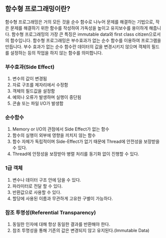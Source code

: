 ## 함수형 프로그래밍이란?
함수형 프로그래밍은 거의 모든 것을 순수 함수로 나누어 문제를 해결하는 기법으로, 작은 문제를 해결하기 위한 함수를 작성하여 가독성을 높이고 유지보수를 용이하게 해줍니다. 함수형 프로그래밍의 가장 큰 특징은 immutable data와 first class citizen으로서의 함수입니다. 함수형 프로그래밍은 부수효과가 없는 순수 함수를 이용하여 프로그램을 만듭니다. 부수 효과가 없는 순수 함수란 데이터의 값을 변경시키지 않으며 객체의 필드를 설정하는 등의 작업을 하지 않는 함수를 의미합니다.

### 부수효과(Side Effect)
1. 변수의 값이 변경됨
2. 자료 구조를 제자리에서 수정함
3. 객체의 필드값을 설정함
4. 예외나 오류가 발생하며 실행이 중단됨
5. 콘솔 또는 파일 I/O가 발생함
 

### 순수함수
1. Memory or I/O의 관점에서 Side Effect가 없는 함수
2. 함수의 실행이 외부에 영향을 끼치지 않는 함수
3. 함수 자체가 독립적이며 Side-Effect가 없기 때문에 Thread에 안전성을 보장받을 수 있다.
4. Thread에 안정성을 보장받아 병렬 처리를 동기화 없이 진행할 수 있다.
 

### 1급 객체
1. 변수나 데이터 구조 안에 담을 수 있다.
2. 파라미터로 전달 할 수 있다.
3. 반환값으로 사용할 수 있다.
4. 할당에 사용된 이름과 무관하게 고유한 구별이 가능하다.


### 참조 투명성(Referential Transparency)
1. 동일한 인자에 대해 항상 동일한 결과를 반환해야 한다.
2. 참조 투명성을 통해 기존의 값은 변경되지 않고 유지된다.(Immutable Data)
